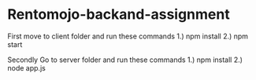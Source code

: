 # Rentomojo-backand-assignment 

First move to client folder and run these commands 
1.) npm install
2.) npm start 

Secondly Go to server folder and run these commands
1.) npm install
2.) node app.js
